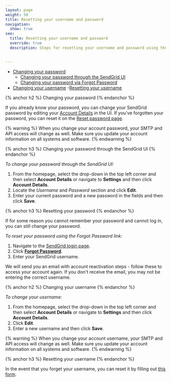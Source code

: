 ```yaml
---
layout: page
weight: 50
title: Resetting your username and password
navigation:
  show: true
seo:
  title: Resetting your username and password
  override: true
  description: Steps for resetting your username and password using the SendGrid UI

  
---
```


- [Changing your password](#-Changing-your-password)
    - [Changing your password through the SendGrid UI](#-Changing-your-password-through-the-SendGrid-UI)
    - [Changing your password via Forgot Password](#-Changing-your-password-via-Forgot-Password)
- [Changing your username](#-Changing-your-username)
  -[Resetting your username](#-Resetting-yourusername)

{% anchor h2 %}
Changing your password
{% endanchor %}

If you already know your password, you can change your SendGrid password by editing your [Account Details](https://app.sendgrid.com/settings/account) in the UI. If you've forgotten your password, you can reset it on the [Reset password page](https://app.sendgrid.com/forgot_password).

{% warning %}
When you change your account password, your SMTP and API access will change as well. Make sure you update your account information on all systems and software.
{% endwarning %}

{% anchor h3 %}
Changing your password through the SendGrid UI
{% endanchor %}

*To change your password through the SendGrid UI:*

1. From the homepage, select the drop-down in the top left corner and then select **Account Details** or navigate to **Settings** and then click **Account Details**. 
1. Locate the *Username* and *Password* section and click **Edit**. 
1. Enter your current password and a new password in the fields and then click **Save**.

{% anchor h3 %}
Resetting your password
{% endanchor %}

If for some reason you cannot remember your password and cannot log in, you can still change your password. 

*To reset your password using the Forgot Password link:*

1. Navigate to the [SendGrid login page]({{site.site_url}}/login). 
1. Click **[Forgot Password]({{site.site_url}}/user/forgotPassword)**.
1. Enter your SendGrid username.

We will send you an email with account reactivation steps - follow these to access your account again. If you don't receive the email, you may not be entering the correct username.

{% anchor h2 %}
Changing your username
{% endanchor %}

*To change your username:*

1. From the homepage, select the drop-down in the top left corner and then select **Account Details** or navigate to **Settings** and then click   **Account Details**. 
1. Click **Edit**. 
1. Enter a new username and then click **Save**.

{% warning %}
When you change your account username, your SMTP and API access will change as well. Make sure you update your account information on all systems and software.
{% endwarning %}

{% anchor h3 %}
Resetting your username
{% endanchor %}

In the event that you forget your username, you can reset it by filling out [this form](https://support.sendgrid.com/hc/en-us/requests/new#forgot-username).
